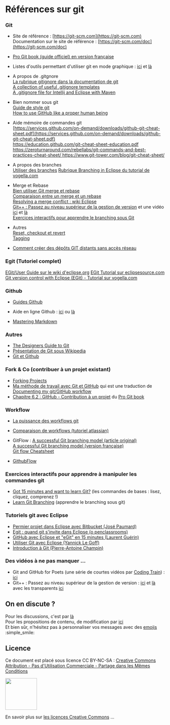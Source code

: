 # Références sur git


### Git
- Site de référence : [https://git-scm.com](https://git-scm.com)   
Documentation sur le site de référence : [https://git-scm.com/doc](https://git-scm.com/doc)

- [Pro Git book (guide officiel) en version française](https://git-scm.com/book/fr/v2)

- Listes d'outils permettant d'utiliser git en mode graphique : [ici](https://git-scm.com/downloads/guis) et [là](https://git.wiki.kernel.org/index.php/InterfacesFrontendsAndTools#Graphical_Interfaces)

- A propos de .gitgnore   
[La rubrique gitignore dans la documentation de git](https://git-scm.com/docs/gitignore#_pattern_format)    
[A collection of useful .gitignore templates](https://github.com/github/gitignore)      
[A .gitignore file for Intellij and Eclipse with Maven](http://gary-rowe.com/agilestack/2012/10/12/a-gitignore-file-for-intellij-and-eclipse-with-maven/)     


- Bien nommer sous git   
[Guide de style git](https://github.com/pierreroth64/git-style-guide)  
[How to use GitHub like a proper human being](https://stories.devacademy.la/how-to-use-github-like-a-proper-human-being-1a9c895c4e13#.wwf99js5w)


- Aide mémoire de commandes git    
[https://services.github.com/on-demand/downloads/github-git-cheat-sheet.pdf](https://services.github.com/on-demand/downloads/github-git-cheat-sheet.pdf)  
[https://education.github.com/git-cheat-sheet-education.pdf  ](https://education.github.com/git-cheat-sheet-education.pdf  )
[https://zeroturnaround.com/rebellabs/git-commands-and-best-practices-cheat-sheet/ ](https://zeroturnaround.com/rebellabs/git-commands-and-best-practices-cheat-sheet/ ) 
[https://www.git-tower.com/blog/git-cheat-sheet/ ](https://www.git-tower.com/blog/git-cheat-sheet/ )


- A propos des branches  
[Utiliser des branches](https://fr.atlassian.com/git/tutorials/using-branches/git-merge)
[Rubrique Branching in Eclipse du tutorial de vogella.com](http://www.vogella.com/tutorials/EclipseGit/article.html#branching-in-eclipse)   


- Merge et Rebase  
[Bien utiliser Git merge et rebase](http://www.git-attitude.fr/2014/05/04/bien-utiliser-git-merge-et-rebase)  
[Comparaison entre un merge et un rebase](https://fr.atlassian.com/git/tutorials/merging-vs-rebasing)    
[Resolving a merge conflict : wiki Eclipse](http://wiki.eclipse.org/EGit/User_Guide#Resolving_a_merge_conflict)           
[Git++ : Passez au niveau supérieur de la gestion de version](http://webadeo.github.io/git-simpler-better-faster-stronger/#1.0) et une vidéo [ici](https://www.youtube.com/watch?v=m0_C2cfM9IM) et [là](https://www.youtube.com/watch?v=rt-9mPaYtKo)  
[Exercices interactifs pour apprendre le branching sous Git](http://learngitbranching.js.org/)


- Autres  
[Reset, checkout et revert](https://fr.atlassian.com/git/tutorials/resetting-checking-out-and-reverting)  
[Tagging](http://wiki.eclipse.org/EGit/User_Guide#Tagging)

- [Comment créer des dépôts GIT distants sans accès réseau](http://blog.xebia.fr/2017/01/17/git-depots-distants-sans-acces-reseau/)


### Egit (Tutoriel complet)
 
[EGit/User Guide sur le wiki d'eclipse.org](http://wiki.eclipse.org/EGit/User_Guide)
[EGit Tutorial sur eclipsesource.com](http://eclipsesource.com/blogs/tutorials/egit-tutorial/)  
[Git version control with Eclipse (EGit) - Tutorial sur vogella.com](http://www.vogella.com/tutorials/EclipseGit/article.html)  



### Github

- [Guides Github](https://guides.github.com)
  
- Aide en ligne Github : [ici](https://help.github.com/enterprise/2.8/user/categories/bootcamp/)
 ou [là](https://help.github.com/) 
 
- [Mastering Markdown](https://guides.github.com/features/mastering-markdown/)


### Autres
- [The Designers Guide to Git](https://blog.marvelapp.com/designers-guide-git/)  
- [Présentation de Git sous Wikipedia](https://fr.wikipedia.org/wiki/Git)
- [Git et Github](http://fr.slideshare.net/ThibaultVlacich/prsentation-git-github)


### Fork & Co (contribuer à un projet existant)

- [Forking Projects](https://guides.github.com/activities/forking/)
- [Ma méthode de travail avec Git et GitHub](https://tech.mozfr.org/post/2016/04/16/Ma-methode-de-travail-avec-Git-et-GitHub) qui est une traduction de [Documenting my git/GitHub workflow](http://www.otsukare.info/2016/04/14/git-workflow)
- [Chapitre 6.2 : GitHub - Contribution à un projet](https://git-scm.com/book/fr/v2/GitHub-Contribution-%C3%A0-un-projet) du [Pro Git book](https://git-scm.com/book/fr/v2)


### Workflow

- [La puissance des workflows git](https://medium.com/@OVHUXLabs/la-puissance-des-workflows-git-12e195cafe44#.rbkmhjcc2)
- [Comparaison de workflows (tutoriel atlassian)](https://fr.atlassian.com/git/tutorials/comparing-workflows#gitflow-workflow)

- GitFlow : 
[A successful Git branching model (article original)](http://nvie.com/posts/a-successful-git-branching-model)  
[A successful Git branching model (version française)](https://www.occitech.fr/blog/2014/12/un-modele-de-branches-git-efficace)  
[Git flow Cheatsheet](http://danielkummer.github.io/git-flow-cheatsheet)
 
- [GithubFlow](https://guides.github.com/introduction/flow)


###  Exercices interactifs pour apprendre à manipuler les commandes git

- [Got 15 minutes and want to learn Git?](https://try.github.io/levels/1/challenges/1) (les commandes de bases : lisez, cliquez, comprenez !)
- [Learn Git Branching](http://learngitbranching.js.org/) (apprendre le branching sous git)


###  Tutoriels git avec Eclipse  
- [Permier projet dans Eclipse avec Bitbucket (José Paumard)](http://blog.paumard.org/tutoriaux/eclipse-bitbucket)    
- [Egit : quand git s'invite dans Eclipse (o penclassrooms)](https://openclassrooms.com/courses/egit-quand-git-s-invite-dans-eclipse) 
- [GitHub avec Eclipse et "eGit" en 15 minutes (Laurent Guérin)](http://javablabla.blogspot.fr/2013/03/eclipse-egit-github-tuto.html)  
- [Utiliser Git avec Eclipse (Yannick Le Goff)](https://ylegoff.com/2014/08/27/utiliser-git-eclipse)
- [Introduction à Git (Pierre-Antoine Champin)](http://liris.cnrs.fr/~pchampin/enseignement/intro-git/) 


###  Des vidéos à ne pas manquer ...

- Git and GitHub for Poets (une série de courtes vidéos par [Coding Train](https://twitter.com/thecodingtrain)) : [ici](https://www.youtube.com/playlist?list=PLRqwX-V7Uu6ZF9C0YMKuns9sLDzK6zoiV)
- Git++ : Passez au niveau supérieur de la gestion de version : [ici](https://www.youtube.com/watch?v=m0_C2cfM9IM) et [là](https://www.youtube.com/watch?v=rt-9mPaYtKo) avec les transparents [ici](http://webadeo.github.io/git-simpler-better-faster-stronger/#1.0)
 
## On en discute ?
Pour les discussions, c'est par [là](https://github.com/iblasquez/tuto_git/issues)  
Pour les propositions de contenu, de modification par [ici](https://github.com/iblasquez/tuto_git/pulls)  
Et bien sûr, n'hésitez pas à personnaliser vos messages avec des [emojis](http://www.webpagefx.com/tools/emoji-cheat-sheet/) :simple_smile:

## Licence

Ce document est placé sous licence CC BY-NC-SA :  [Creative Commons
Attribution - Pas d'Utilisation Commerciale - Partage dans les Mêmes Conditions](https://creativecommons.org/licenses/by-nc-sa/4.0/)

<img src="https://licensebuttons.net/l/by-nc-sa/3.0/88x31.png" width="100">

En savoir plus sur [les licences Creative Commons](https://creativecommons.org/licenses/?lang=fr-FR) ...




